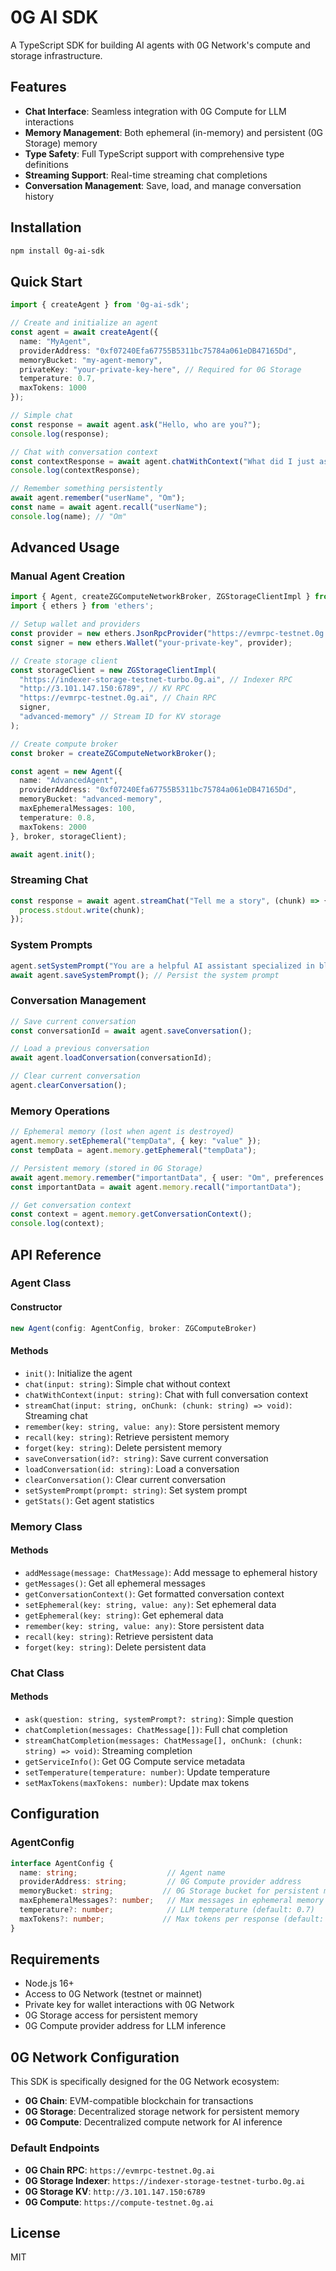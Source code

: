 # 0G AI SDK

A TypeScript SDK for building AI agents with 0G Network's compute and storage infrastructure.

## Features

- **Chat Interface**: Seamless integration with 0G Compute for LLM interactions
- **Memory Management**: Both ephemeral (in-memory) and persistent (0G Storage) memory
- **Type Safety**: Full TypeScript support with comprehensive type definitions
- **Streaming Support**: Real-time streaming chat completions
- **Conversation Management**: Save, load, and manage conversation history

## Installation

```bash
npm install 0g-ai-sdk
```

## Quick Start

```typescript
import { createAgent } from '0g-ai-sdk';

// Create and initialize an agent
const agent = await createAgent({
  name: "MyAgent",
  providerAddress: "0xf07240Efa67755B5311bc75784a061eDB47165Dd",
  memoryBucket: "my-agent-memory",
  privateKey: "your-private-key-here", // Required for 0G Storage
  temperature: 0.7,
  maxTokens: 1000
});

// Simple chat
const response = await agent.ask("Hello, who are you?");
console.log(response);

// Chat with conversation context
const contextResponse = await agent.chatWithContext("What did I just ask you?");
console.log(contextResponse);

// Remember something persistently
await agent.remember("userName", "Om");
const name = await agent.recall("userName");
console.log(name); // "Om"
```

## Advanced Usage

### Manual Agent Creation

```typescript
import { Agent, createZGComputeNetworkBroker, ZGStorageClientImpl } from '0g-ai-sdk';
import { ethers } from 'ethers';

// Setup wallet and providers
const provider = new ethers.JsonRpcProvider("https://evmrpc-testnet.0g.ai");
const signer = new ethers.Wallet("your-private-key", provider);

// Create storage client
const storageClient = new ZGStorageClientImpl(
  "https://indexer-storage-testnet-turbo.0g.ai", // Indexer RPC
  "http://3.101.147.150:6789", // KV RPC
  "https://evmrpc-testnet.0g.ai", // Chain RPC
  signer,
  "advanced-memory" // Stream ID for KV storage
);

// Create compute broker
const broker = createZGComputeNetworkBroker();

const agent = new Agent({
  name: "AdvancedAgent",
  providerAddress: "0xf07240Efa67755B5311bc75784a061eDB47165Dd",
  memoryBucket: "advanced-memory",
  maxEphemeralMessages: 100,
  temperature: 0.8,
  maxTokens: 2000
}, broker, storageClient);

await agent.init();
```

### Streaming Chat

```typescript
const response = await agent.streamChat("Tell me a story", (chunk) => {
  process.stdout.write(chunk);
});
```

### System Prompts

```typescript
agent.setSystemPrompt("You are a helpful AI assistant specialized in blockchain technology.");
await agent.saveSystemPrompt(); // Persist the system prompt
```

### Conversation Management

```typescript
// Save current conversation
const conversationId = await agent.saveConversation();

// Load a previous conversation
await agent.loadConversation(conversationId);

// Clear current conversation
agent.clearConversation();
```

### Memory Operations

```typescript
// Ephemeral memory (lost when agent is destroyed)
agent.memory.setEphemeral("tempData", { key: "value" });
const tempData = agent.memory.getEphemeral("tempData");

// Persistent memory (stored in 0G Storage)
await agent.memory.remember("importantData", { user: "Om", preferences: ["AI", "blockchain"] });
const importantData = await agent.memory.recall("importantData");

// Get conversation context
const context = agent.memory.getConversationContext();
console.log(context);
```

## API Reference

### Agent Class

#### Constructor
```typescript
new Agent(config: AgentConfig, broker: ZGComputeBroker)
```

#### Methods
- `init()`: Initialize the agent
- `chat(input: string)`: Simple chat without context
- `chatWithContext(input: string)`: Chat with full conversation context
- `streamChat(input: string, onChunk: (chunk: string) => void)`: Streaming chat
- `remember(key: string, value: any)`: Store persistent memory
- `recall(key: string)`: Retrieve persistent memory
- `forget(key: string)`: Delete persistent memory
- `saveConversation(id?: string)`: Save current conversation
- `loadConversation(id: string)`: Load a conversation
- `clearConversation()`: Clear current conversation
- `setSystemPrompt(prompt: string)`: Set system prompt
- `getStats()`: Get agent statistics

### Memory Class

#### Methods
- `addMessage(message: ChatMessage)`: Add message to ephemeral history
- `getMessages()`: Get all ephemeral messages
- `getConversationContext()`: Get formatted conversation context
- `setEphemeral(key: string, value: any)`: Set ephemeral data
- `getEphemeral(key: string)`: Get ephemeral data
- `remember(key: string, value: any)`: Store persistent data
- `recall(key: string)`: Retrieve persistent data
- `forget(key: string)`: Delete persistent data

### Chat Class

#### Methods
- `ask(question: string, systemPrompt?: string)`: Simple question
- `chatCompletion(messages: ChatMessage[])`: Full chat completion
- `streamChatCompletion(messages: ChatMessage[], onChunk: (chunk: string) => void)`: Streaming completion
- `getServiceInfo()`: Get 0G Compute service metadata
- `setTemperature(temperature: number)`: Update temperature
- `setMaxTokens(maxTokens: number)`: Update max tokens

## Configuration

### AgentConfig

```typescript
interface AgentConfig {
  name: string;                    // Agent name
  providerAddress: string;         // 0G Compute provider address
  memoryBucket: string;           // 0G Storage bucket for persistent memory
  maxEphemeralMessages?: number;   // Max messages in ephemeral memory (default: 50)
  temperature?: number;            // LLM temperature (default: 0.7)
  maxTokens?: number;             // Max tokens per response (default: 1000)
}
```

## Requirements

- Node.js 16+
- Access to 0G Network (testnet or mainnet)
- Private key for wallet interactions with 0G Network
- 0G Storage access for persistent memory
- 0G Compute provider address for LLM inference

## 0G Network Configuration

This SDK is specifically designed for the 0G Network ecosystem:

- **0G Chain**: EVM-compatible blockchain for transactions
- **0G Storage**: Decentralized storage network for persistent memory
- **0G Compute**: Decentralized compute network for AI inference

### Default Endpoints

- **0G Chain RPC**: `https://evmrpc-testnet.0g.ai`
- **0G Storage Indexer**: `https://indexer-storage-testnet-turbo.0g.ai`
- **0G Storage KV**: `http://3.101.147.150:6789`
- **0G Compute**: `https://compute-testnet.0g.ai`

## License

MIT
